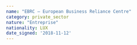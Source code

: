 ```yaml
---
name: "EBRC – European Business Reliance Centre"
category: private_sector
nature: "Entreprise"
nationality: LUX
date_signed: '2018-11-12'
---
```

    